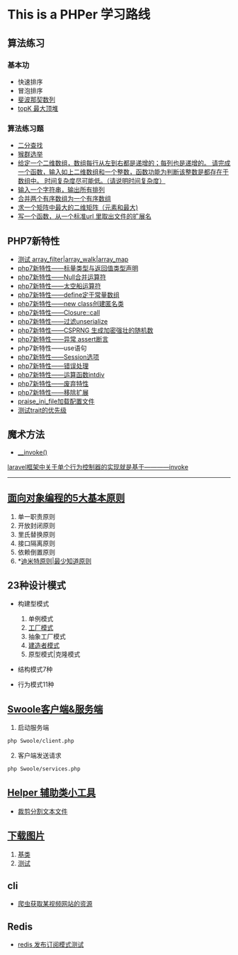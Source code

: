 # This is a PHPer 学习路线

## 算法练习
### 基本功
- 快速排序
- 冒泡排序
- [斐波那契数列](/suanfa/fibonacci_sequence.php)
- [topK 最大顶堆](/suanfa/topk.php)

### 算法练习题
- [二分查找](/suanfa/binarySearch.php)
- [猴群选举](/suanfa/monkey.php)
- [给定一个二维数组，数组每行从左到右都是递增的；每列也是递增的。
请完成一个函数，输入如上二维数组和一个整数，函数功能为判断该整数是都存在于数组中。
时间复杂度尽可能低。（请说明时间复杂度）](/suanfa/deep_in_array.php)
- [输入一个字符串，输出所有排列](/suanfa/all_group.php)
- [合并两个有序数组为一个有序数组](/suanfa/array_merge_sort.php)
- [求一个矩阵中最大的二维矩阵（元素和最大) ](/suanfa/max_array.php)
- [写一个函数，从一个标准url 里取出文件的扩展名](/suanfa/getUrlExtensionName.php)


## PHP7新特性
- [测试 array_filter|array_walk|array_map](/laboratory/array_foreach.php)
- [php7新特性——标量类型与返回值类型声明](laboratory/php7_1.php)
- [php7新特性——Null合并运算符](laboratory/php7_2.php)
- [php7新特性——太空船运算符](laboratory/php7_3.php)
- [php7新特性——define定于常量数组](laboratory/php7_4.php)
- [php7新特性——new class创建匿名类](laboratory/php7_5.php)
- [php7新特性——Closure::call ](laboratory/php7_6.php)
- [php7新特性——过滤unserialize](laboratory/php7_7.php)
- [php7新特性——CSPRNG 生成加密强壮的随机数](laboratory/php7_8_csprng.php)
- [php7新特性——异常 assert断言](laboratory/php7_9_assert.php)
- php7新特性——use语句
- [php7新特性——Session选项](laboratory/SessionStart.php)
- [php7新特性——错误处理](laboratory/php7_10_error.php)
- [php7新特性——运算函数intdiv](laboratory/php7_2.php)
- [php7新特性——废弃特性](https://www.runoob.com/php/php-deprecated-features.html)
- [php7新特性——移除扩展](https://www.runoob.com/php/php-removed-extensions.html)
- [praise_ini_file加载配置文件](/laboratory/test.ini)
- [测试trait的优先级](/laboratory/testTrait.php)


## 魔术方法
- [__invoke()](/laboratory/magicFunction/__invoke.php)

[laravel框架中关于单个行为控制器的实现就是基于————invoke](https://learnku.com/docs/laravel/6.x/controllers/5138)

---

## [面向对象编程的5大基本原则](https://blog.csdn.net/qq_16399457/article/details/118421251)
1. 单一职责原则
2. 开放封闭原则
3. 里氏替换原则
4. 接口隔离原则
5. 依赖倒置原则
6. *[迪米特原则|最少知道原则](https://www.cnblogs.com/xiaoqingtian/p/13701114.html)

## 23种设计模式
- 构建型模式
    1. 单例模式
    2. [工厂模式](DesignPatterns/Factory)
    3. 抽象工厂模式
    4. [建造者模式](DesignPatterns/Builder/Builder.md)
    5. 原型模式|克隆模式 
    
- 结构模式7种

- 行为模式11种

## [Swoole客户端&服务端](/Swoole)
1. 启动服务端 
```markdown
php Swoole/client.php
```
2. 客户端发送请求
```markdown
php Swoole/services.php
```


## [Helper 辅助类小工具](/Helper)
- [裁剪分割文本文件](/Helper/cuttxt.php)


## [下载图片](/getimg)
1. [基类](/getimg/GetImageClass.php)
2. [测试](/getimg/gethenha.php)

## cli
- [爬虫获取某视频网站的资源](/cli/pachong.php)


## Redis
- [redis 发布订阅模式测试](/cli/redis_subscrible.php)